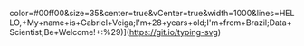 color=#00ff00&size=35&center=true&vCenter=true&width=1000&lines=HELLO,+My+name+is+Gabriel+Veiga;I'm+28+years+old;I'm+from+Brazil;Data+Scientist;Be+Welcome!+:%29)](https://git.io/typing-svg)

